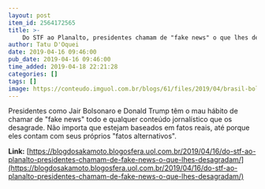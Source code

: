 ```yaml
---
layout: post
item_id: 2564172565
title: >-
    Do STF ao Planalto, presidentes chamam de "fake news" o que lhes desagradam
author: Tatu D'Oquei
date: 2019-04-16 09:46:00
pub_date: 2019-04-16 09:46:00
time_added: 2019-04-18 22:21:28
categories: []
tags: []
image: https://conteudo.imguol.com.br/blogs/61/files/2019/04/brasil-bolsonaro-toffoli-615x300.jpg
---
```


Presidentes como Jair Bolsonaro e Donald Trump têm o mau hábito de chamar de "fake news" todo e qualquer conteúdo jornalístico que os desagrade. Não importa que estejam baseados em fatos reais, até porque eles contam com seus próprios "fatos alternativos".

**Link:** [https://blogdosakamoto.blogosfera.uol.com.br/2019/04/16/do-stf-ao-planalto-presidentes-chamam-de-fake-news-o-que-lhes-desagradam/](https://blogdosakamoto.blogosfera.uol.com.br/2019/04/16/do-stf-ao-planalto-presidentes-chamam-de-fake-news-o-que-lhes-desagradam/)

